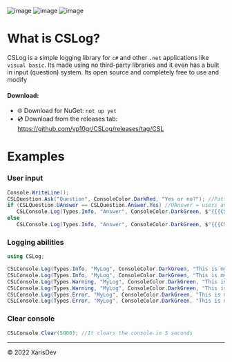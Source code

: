 ![image](https://img.shields.io/badge/Version-0.0.0-red)
![image](https://img.shields.io/badge/license-MIT-green)
![image](https://img.shields.io/badge/Lines_of_code-2.9k-black)


# What is CSLog?
CSLog is a simple logging library for `c#` and other `.net` applications like `visual basic`. Its made using no third-party libraries and it even has a built in input (question) system. Its open source and completely free to use and modify



#### Download:
- 🌐 Download for NuGet: `not up yet`
- 💿 Download from the releases tab: https://github.com/vp10gr/CSLog/releases/tag/CSL

 

# Examples 

### User input

```cs
Console.WriteLine();
CSLQuestion.Ask("Question", ConsoleColor.DarkRed, "Yes or no?"); //Pattern: string log name, color log color, string message 
if (CSLQuestion.UAnswer == CSLQuestion.Answer.Yes) //UAnswer = users answer, enum Answer
   CSLConsole.Log(Types.Info, "Answer", ConsoleColor.DarkGreen, $"{{{CSLQuestion.WAnswer}, {CSLQuestion.UAnswer}}}"); //Code here
else
   CSLConsole.Log(Types.Info, "Answer", ConsoleColor.DarkGreen, $"{{{CSLQuestion.WAnswer}, {CSLQuestion.UAnswer}}}"); //Code here

```

### Logging abilities 

```cs
using CSLog;

CSLConsole.Log(Types.Info, "MyLog", ConsoleColor.DarkGreen, "This is my info log");
CSLConsole.Log(Types.Info, "MyLog", ConsoleColor.DarkGreen, "This is my info log", "w/ second text");
CSLConsole.Log(Types.Warning, "MyLog", ConsoleColor.DarkGreen, "This is my warning log");
CSLConsole.Log(Types.Warning, "MyLog", ConsoleColor.DarkGreen, "This is my warning log", "w/ second text");
CSLConsole.Log(Types.Error, "MyLog", ConsoleColor.DarkGreen, "This is my error log");
CSLConsole.Log(Types.Error, "MyLog", ConsoleColor.DarkGreen, "This is my error log", "w/ second text");

```


### Clear console

```cs
CSLConsole.Clear(5000); //It clears the console in 5 seconds

```

---
© 2022 XarisDev
